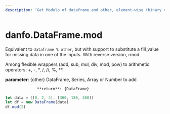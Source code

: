 ```yaml
---
description: 'Get Modulo of dataframe and other, element-wise (binary operator mod).'
---
```


# danfo.DataFrame.mod

Equivalent to `dataframe % other`, but with support to substitute a fill\_value for missing data in one of the inputs. With reverse version, rmod.

Among flexible wrappers \(add, sub, mul, div, mod, pow\) to arithmetic operators: +, -, \*, /, //, %, \*\*.

**parameter**: {other} DataFrame, Series, Array or Number to add

                  **return**: {DataFrame}



```javascript
let data = [[0, 2, 4], [360, 180, 360]]
let df = new DataFrame(data)
df.mod(2)
```

